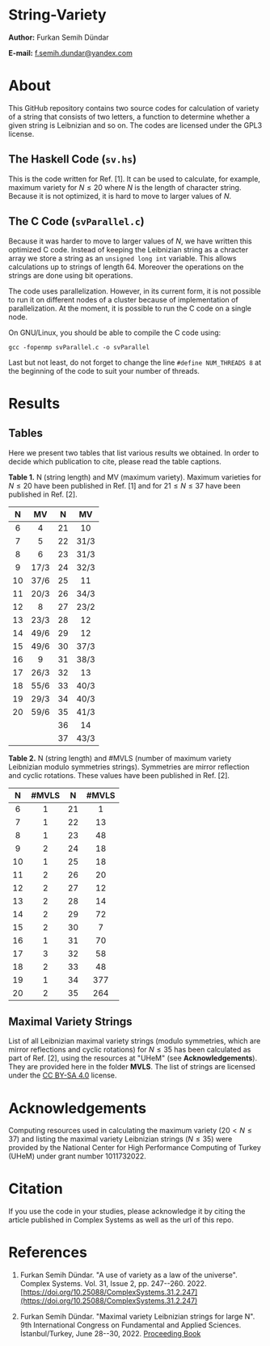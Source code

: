 # String-Variety

**Author:** Furkan Semih Dündar

**E-mail:** f.semih.dundar@yandex.com

# About

This GitHub repository contains two source codes for calculation of variety of
a string that consists of two letters, a function to determine whether a given
string is Leibnizian and so on. The codes are licensed under the GPL3 license.

## The Haskell Code (`sv.hs`)

This is the code written for Ref. [1]. It can be used to calculate, for example,
maximum variety for $N \leq 20$ where $N$ is the length of character string.
Because it is not optimized, it is hard to move to larger values of
$N$. 

## The C Code (`svParallel.c`)

Because it was harder to move to larger values of $N$, we have written this
optimized C code. Instead of keeping the Leibnizian string as a chracter array
we store a string as an `unsigned long int` variable. This allows calculations
up to strings of length 64. Moreover the operations on the strings are done
using bit operations.

The code uses parallelization. However, in its current form, it is not possible
to run it on different nodes of a cluster because of implementation of parallelization.
At the moment, it is possible to run the C code on a single node.

On GNU/Linux, you should be able to compile the C code using:

`gcc -fopenmp svParallel.c -o svParallel`

Last but not least, do not forget to change the line `#define NUM_THREADS 8` 
at the beginning of the code to suit your number of threads.

# Results

## Tables

Here we present two tables that list various results we obtained. In order to
decide which publication to cite, please read the table captions.

**Table 1.** N (string length) and MV (maximum variety). Maximum varieties for
$N \leq 20$ have been published in Ref. [1] and for $21 \leq N \leq 37$ have
been published in Ref. [2].

| N  	| MV  	| N  	| MV  	|
|:---:	|:---:	|:---:	|:---:	|
| 6  	| 4  	| 21  	| 10  	|
| 7  	| 5  	| 22  	| 31/3 	|
| 8  	| 6  	| 23  	| 31/3 	|
| 9  	| 17/3 	| 24  	| 32/3 	|
| 10  	| 37/6	| 25  	| 11  	|
| 11 	| 20/3	| 26  	| 34/3 	|
| 12  	| 8  	| 27  	| 23/2 	|
| 13  	| 23/3 	| 28  	| 12  	|
| 14  	| 49/6 	| 29  	| 12  	|
| 15  	| 49/6 	| 30  	| 37/3 	|
| 16  	| 9  	| 31  	| 38/3 	|
| 17  	| 26/3 	| 32  	| 13  	|
| 18  	| 55/6 	| 33  	| 40/3 	|
| 19  	| 29/3 	| 34  	| 40/3 	|
| 20  	| 59/6 	| 35  	| 41/3 	|
|   	|   	| 36  	| 14  	|
|   	|   	| 37  	| 43/3 	|


**Table 2.** N (string length) and #MVLS (number of maximum variety Leibnizian
modulo symmetries strings). Symmetries are mirror reflection and cyclic rotations.
These values have been published in Ref. [2].

| N  	| #MVLS	| N  	| #MVLS	|
|:---:	|:---:	|:---:	|:---:	|
| 6  	| 1  	| 21  	| 1  	|
| 7  	| 1  	| 22  	| 13 	|
| 8  	| 1	    | 23  	| 48 	|
| 9  	| 2 	| 24  	| 18 	|
| 10  	| 1 	| 25  	| 18 	|
| 11 	| 2 	| 26  	| 20 	|
| 12  	| 2 	| 27  	| 12 	|
| 13  	| 2 	| 28  	| 14 	|
| 14  	| 2 	| 29  	| 72 	|
| 15  	| 2 	| 30  	| 7 	|
| 16  	| 1  	| 31  	| 70 	|
| 17  	| 3 	| 32  	| 58 	|
| 18  	| 2 	| 33  	| 48 	|
| 19  	| 1 	| 34  	| 377 	|
| 20  	| 2 	| 35  	| 264 	|

## Maximal Variety Strings

List of all Leibnizian maximal variety strings (modulo symmetries, which are 
mirror reflections and cyclic rotations)
for $N \leq 35$ has been calculated as part of Ref. [2], using the
resources at "UHeM" (see **Acknowledgements**). They are provided here in the
folder **MVLS**. The list of strings are licensed under the
[CC BY-SA 4.0](https://creativecommons.org/licenses/by-sa/4.0/) license.

# Acknowledgements

Computing resources used in calculating the maximum variety ($20 < N \leq 37$)
and listing the maximal variety Leibnizian strings ($N \leq 35$) were provided
by the National Center for High Performance Computing of Turkey (UHeM) under grant
number 1011732022.

# Citation

If you use the code in your studies, please acknowledge it by citing the article published in Complex Systems as well as the url of this repo.

# References
1. Furkan Semih Dündar. "A use of variety as a law of the universe".
Complex Systems. Vol. 31, Issue 2, pp. 247--260. 2022. [https://doi.org/10.25088/ComplexSystems.31.2.247](https://doi.org/10.25088/ComplexSystems.31.2.247)

2. Furkan Semih Dündar. "Maximal variety Leibnizian strings for large N".
 9th International Congress on Fundamental and Applied Sciences. İstanbul/Turkey,
June 28--30, 2022. [Proceeding Book](http://icfas2022.intsa.org/belg/ICFAS2022_Book_v2.pdf)
